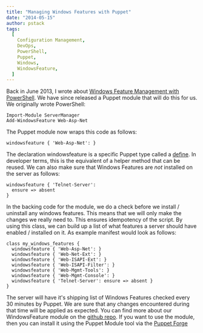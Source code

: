 ```yaml
---
title: "Managing Windows Features with Puppet"
date: "2014-05-15"
author: pstack
tags:
  [
    Configuration Management,
    DevOps,
    PowerShell,
    Puppet,
    Windows,
    WindowsFeature,
  ]
---
```


Back in June 2013, I wrote about [Windows Feature Management with PowerShell](/blog/2013/06/14/windows-feature-management-with-powershell/). We have since released a Puppet module that will do this for us. We originally wrote PowerShell:

    Import-Module ServerManager
    Add-WindowsFeature Web-Asp-Net

The Puppet module now wraps this code as follows:

    windowsfeature { 'Web-Asp-Net': }

The declaration windowsfeature is a specific Puppet type called a [define](http://docs.puppetlabs.com/learning/definedtypes.html). In developer terms, this is the equivalent of a helper method that can be reused. We can also make sure that Windows Features are _not_ installed on the server as follows:

    windowsfeature { 'Telnet-Server':
      ensure => absent
    }

In the backing code for the module, we do a check before we install / uninstall any windows features. This means that we will only make the changes we really need to. This ensures idempotency of the script. By using this class, we can build up a list of what features a server should have enabled / installed on it. As example manifest would look as follows:

    class my_windows_features {
      windowsfeature { 'Web-Asp-Net': }
      windowsfeature { 'Web-Net-Ext': }
      windowsfeature { 'Web-ISAPI-Ext': }
      windowsfeature { 'Web-ISAPI-Filter': }
      windowsfeature { 'Web-Mgmt-Tools': }
      windowsfeature { 'Web-Mgmt-Console': }
      windowsfeature { 'Telnet-Server': ensure => absent }
    }

The server will have it's shipping list of Windows Features checked every 30 minutes by Puppet. We are sure that any changes encountered during that time will be applied as expected. You can find more about our WindowsFeature module on the [github repo](http://github.com/opentable/puppet-windowsfeature). If you want to use the module, then you can install it using the Puppet Module tool via the [Puppet Forge](http://forge.puppetlabs.com/opentable/windowsfeature)
